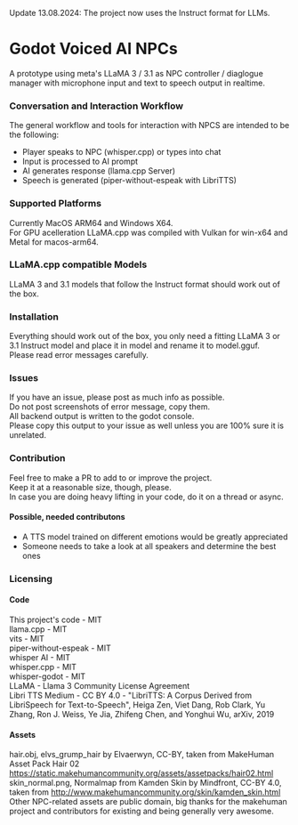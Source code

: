 Update 13.08.2024: The project now uses the Instruct format for LLMs.

# Godot Voiced AI NPCs
A prototype using meta's LLaMA 3 / 3.1 as NPC controller / diaglogue manager with microphone input and text to speech output in realtime.

### Conversation and Interaction Workflow
The general workflow and tools for interaction with NPCS are intended to be the following:
- Player speaks to NPC (whisper.cpp) or types into chat
- Input is processed to AI prompt 
- AI generates response (llama.cpp Server)
- Speech is generated (piper-without-espeak with LibriTTS)

### Supported Platforms
Currently MacOS ARM64 and Windows X64. \
For GPU acelleration LLaMA.cpp was compiled with Vulkan for win-x64 and Metal for macos-arm64. 

### LLaMA.cpp compatible Models
LLaMA 3 and 3.1 models that follow the Instruct format should work out of the box.

### Installation
Everything should work out of the box, you only need a fitting LLaMA 3 or 3.1 Instruct model and place it in model and rename it to model.gguf. \
Please read error messages carefully.

### Issues
If you have an issue, please post as much info as possible. \
Do not post screenshots of error message, copy them. \
All backend output is written to the godot console. \
Please copy this output to your issue as well unless you are 100% sure it is unrelated.

### Contribution
Feel free to make a PR to add to or improve the project. \
Keep it at a reasonable size, though, please. \
In case you are doing heavy lifting in your code, do it on a thread or async. 

#### Possible, needed contributons
- A TTS model trained on different emotions would be greatly appreciated
- Someone needs to take a look at all speakers and determine the best ones

### Licensing

#### Code

This project's code - MIT \
llama.cpp - MIT \
vits - MIT \
piper-without-espeak - MIT \
whisper AI - MIT \
whisper.cpp - MIT \
whisper-godot - MIT \
LLaMA - Llama 3 Community License Agreement \
Libri TTS Medium - CC BY 4.0 - "LibriTTS: A Corpus Derived from LibriSpeech for Text-to-Speech", Heiga Zen, Viet Dang, Rob Clark, Yu Zhang, Ron J. Weiss, Ye Jia, Zhifeng Chen, and Yonghui Wu, arXiv, 2019 

#### Assets

hair.obj, elvs_grump_hair by Elvaerwyn, CC-BY, taken from MakeHuman Asset Pack Hair 02 https://static.makehumancommunity.org/assets/assetpacks/hair02.html \
skin_normal.png, Normalmap from Kamden Skin by Mindfront, CC-BY 4.0, taken from http://www.makehumancommunity.org/skin/kamden_skin.html \
Other NPC-related assets are public domain, big thanks for the makehuman project and contributors for existing and being generally very awesome.

